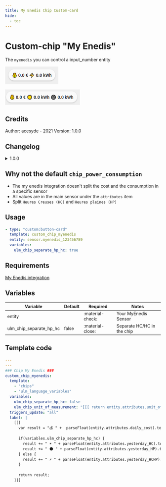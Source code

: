```yaml
---
title: My Enedis Chip Custom-card
hide:
  - toc
---
```


<!-- markdownlint-disable MD046 -->

# Custom-chip "My Enedis"

The `myenedis` you can control a input_number entity

![ALL](../../assets/img/ulm_chips/chip_myenedis_all.png)

![HP / HC](../../assets/img/ulm_chips/chip_myenedis_hp_hc.png)

## Credits

Author: acesyde - 2021
Version: 1.0.0

## Changelog

<details>
<summary>1.0.0</summary>
Initial release
</details>

## Why not the default `chip_power_consumption`

- The my enedis integration doesn't split the cost and the consumption in a specific sensor
- All values are in the main sensor under the `attributes` item
- Split `Heures Creuses (HC)` and `Heures pleines (HP)`

## Usage

```yaml
- type: "custom:button-card"
  template: custom_chip_myenedis
  entity: sensor.myenedis_123456789
  variables:
    ulm_chip_separate_hp_hc: true
```

## Requirements

[My Enedis integration](https://github.com/saniho/apiEnedis)

## Variables

| Variable                | Default | Required         | Notes                      |
| ----------------------- | ------- | ---------------- | -------------------------- |
| entity                  |         | :material-check: | Your MyEnedis Sensor       |
| ulm_chip_separate_hp_hc | false   | :material-close: | Separate HC/HC in the chip |

## Template code

```yaml
---
---
### Chip My Enedis ###
custom_chip_myenedis:
  template:
    - "chips"
    - "ulm_language_variables"
  variables:
    ulm_chip_separate_hp_hc: false
    ulm_chip_unit_of_measurement: "[[[ return entity.attributes.unit_of_measurement ]]]"
  triggers_update: "all"
  label: |
    [[[
      var result = "💰 " +  parseFloat(entity.attributes.daily_cost).toFixed(1) + " €";

      if(variables.ulm_chip_separate_hp_hc) {
        result += " ☀️ " + parseFloat(entity.attributes.yesterday_HC).toFixed(1) + " " +  variables.ulm_chip_unit_of_measurement;
        result += " 🌑 " + parseFloat(entity.attributes.yesterday_HP).toFixed(1) + " " +  variables.ulm_chip_unit_of_measurement;
      } else {
        result += " ⚡ " + parseFloat(entity.attributes.yesterday_HCHP).toFixed(1) + " " +  variables.ulm_chip_unit_of_measurement;
      }

      return result;
    ]]]
```
